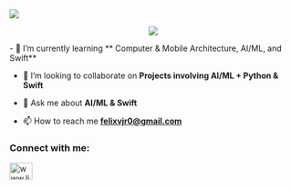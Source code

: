 <img src='https://capsule-render.vercel.app/api?type=waving&height=300&color=gradient&text=You%20finally%20made%20it%20!%20💀&textBg=false&animation=fadeIn'>
<p align="center">
<img align="center" src="https://media1.giphy.com/media/v1.Y2lkPTc5MGI3NjExbGo2NWh1c3ZteGZqZ29hOXFzb210MDRzZmJtamRvZjJja3IzdnBnZyZlcD12MV9pbnRlcm5hbF9naWZfYnlfaWQmY3Q9Zw/3oKIPBcy65ZKpvFWY8/giphy.webp">
</p>
- 🌱 I’m currently learning ** Computer & Mobile Architecture, AI/ML, and Swift**

- 👯 I’m looking to collaborate on **Projects involving AI/ML + Python & Swift**

- 💬 Ask me about **AI/ML & Swift**

- 📫 How to reach me **felixvjr0@gmail.com**

<h3 align="left">Connect with me:</h3>
<p align="left">
<a href="https://www.linkedin.com/in/felixvargasjr/" target="blank"><img align="center" src="https://raw.githubusercontent.com/rahuldkjain/github-profile-readme-generator/master/src/images/icons/Social/linked-in-alt.svg" alt="www.linkedin.com/in/felixvargasjr" height="30" width="40" /></a>
</p>
